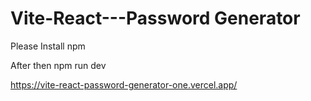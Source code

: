 # Vite-React---Password Generator

Please Install npm

After then npm run dev


https://vite-react-password-generator-one.vercel.app/
 
